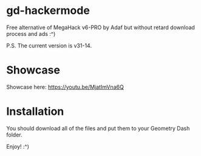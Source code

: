 # gd-hackermode
Free alternative of MegaHack v6-PRO by Adaf but without retard download process and ads :^)

P.S. The current version is v31-14.

# Showcase
Showcase here: https://youtu.be/MjatImVna6Q

# Installation
You should download all of the files and put them to your Geometry Dash folder.

Enjoy! :^)
